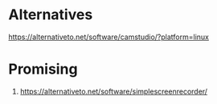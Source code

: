 
# Alternatives
https://alternativeto.net/software/camstudio/?platform=linux

# Promising

1. https://alternativeto.net/software/simplescreenrecorder/
